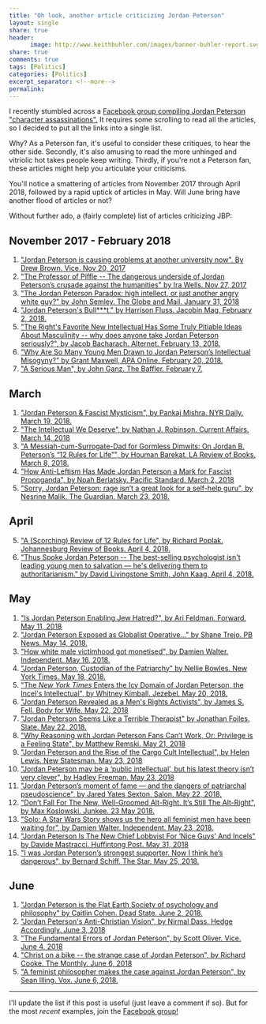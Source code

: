 ```yaml
--- 
title: "Oh look, another article criticizing Jordan Peterson"
layout: single
share: true
header:
      image: http://www.keithbuhler.com/images/banner-buhler-report.svg
share: true
comments: true
tags: [Politics]
categories: [Politics]
excerpt_separator: <!--more-->
permalink: 
---
```



I recently stumbled across a [Facebook group compiling Jordan Peterson "character assassinations".](https://www.facebook.com/JBPassassinations/) It requires some scrolling to read all the articles, so I decided to put all the links into a single list. 

Why? As a Peterson fan, it's useful to consider these critiques, to hear the other side. Secondly, it's also amusing to read the more unhinged and vitriolic hot takes people keep writing. Thirdly, if you're not a Peterson fan, these articles might help you articulate your criticisms. 

You'll notice a smattering of articles from November 2017 through April 2018, followed by a rapid uptick of articles in May. Will June bring have another flood of articles or not? 

Without further ado, a (fairly complete) list of articles criticizing JBP:

## November 2017 - February 2018

1. ["Jordan Peterson is causing problems at another university now". By Drew Brown. Vice. Nov 20, 2017](https://www.vice.com/amp/en_ca/article/8x5jdz/jordan-peterson-is-university-now)
11. ["The Professor of Piffle -- The dangerous underside of Jordan Peterson’s crusade against the humanities" by Ira Wells. Nov 27, 2017](https://thewalrus.ca/the-professor-of-piffle/)
1. ["The Jordan Peterson Paradox: high intellect, or just another angry white guy?" by John Semley. The Globe and Mail. January 31, 2018](https://www.theglobeandmail.com/arts/books-and-media/the-jordan-peterson-paradox-high-intellect-or-just-another-angry-white-guy/article37806524/)
4. ["Jordan Peterson's Bull***t." by Harrison Fluss. Jacobin Mag. February 2, 2018.](https://jacobinmag.com/2018/02/jordan-peterson-enlightenment-nietzsche-alt-right)
14. ["The Right's Favorite New Intellectual Has Some Truly Pitiable Ideas About Masculinity -- why does anyone take Jordan Peterson seriously?", by Jacob Bacharach. Alternet. February 13, 2018.](https://www.alternet.org/news-amp-politics/rights-favorite-new-intellectual-has-some-truly-pitiable-ideas-about-masculinity)
2. ["Why Are So Many Young Men Drawn to Jordan Peterson’s Intellectual Misogyny?" by Grant Maxwell, APA Online. February 20, 2018. ](https://blog.apaonline.org/2018/02/20/why-are-so-many-young-men-drawn-to-jordan-petersons-intellectual-misogyny/)
3. ["A Serious Man", by John Ganz. The Baffler. February 7.](https://thebaffler.com/latest/peterson-ganz-klein)



## March

1. ["Jordan Peterson & Fascist Mysticism", by Pankaj Mishra. NYR Daily. March 19, 2018. ](http://www.nybooks.com/daily/2018/03/19/jordan-peterson-and-fascist-mysticism/)
17. ["The Intellectual We Deserve", by Nathan J. Robinson. Current Affairs. March 14, 2018](https://www.currentaffairs.org/2018/03/the-intellectual-we-deserve)
18. ["A Messiah-cum-Surrogate-Dad for Gormless Dimwits: On Jordan B. Peterson’s “12 Rules for Life”", by Houman Barekat. LA Review of Books. March 8, 2018.](https://lareviewofbooks.org/article/a-messiah-cum-surrogate-dad-for-gormless-dimwits-on-jordan-b-petersons-12-rules-for-life/#!)
19. ["How Anti-Leftism Has Made Jordan Peterson a Mark for Fascist Propoganda", by Noah Berlatsky. Pacific Standard. March 2, 2018](https://psmag.com/.amp/education/jordan-peterson-sliding-toward-fascism)
20. ["Sorry, Jordan Peterson: rage isn’t a great look for a self-help guru", by Nesrine Malik. The Guardian. March 23, 2018. ](https://www.theguardian.com/commentisfree/2018/mar/23/jordan-peterson-rage-self-help-guru-cathy-newman-twitter)


## April

5. ["A (Scorching) Review of 12 Rules for Life", by Richard Poplak. Johannesburg Review of Books. April 4, 2018.](https://johannesburgreviewofbooks.com/2018/04/04/richard-poplak-sets-jordan-b-petersons-house-in-order-a-scorching-review-of-12-rules-for-life/)
15. ["Thus Spoke Jordan Peterson -- The best-selling psychologist isn't leading young men to salvation — he's delivering them to authoritarianism." by David Livingstone Smith, John Kaag. April 4, 2018.](http://foreignpolicy.com/2018/04/04/god-is-ted-jordan-peterson-self-help-men/)



## May 

1. ["Is Jordan Peterson Enabling Jew Hatred?", by Ari Feldman. Forward. May 11, 2018](https://forward.com/news/national/400597/is-jordan-peterson-enabling-jew-hatred/?gamp&__twitter_impression=true)
2. ["Jordan Peterson Exposed as Globalist Operative..." by Shane Trejo. PB News. May 14, 2018. ](https://www.pb-news.com/news/jordan-peterson-exposed-as-globalist-operative-who-drafted-agenda-21-manifesto-for-united-nations/)
21. ["How white male victimhood got monetised", by Damien Walter. Independent. May 16, 2018.](https://www.independent.co.uk/voices/white-male-victimhood-gammon-incel-jordan-peterson-mens-rights-alex-jones-a8354346.html)
20. ["Jordan Peterson, Custodian of the Patriarchy" by Nellie Bowles. New York Times. May 18, 2018.](https://www.nytimes.com/2018/05/18/style/jordan-peterson-12-rules-for-life.html)
3. ["The *New York Times* Enters the Icy Domain of Jordan Peterson, the Incel's Intellectual", by Whitney Kimball. Jezebel. May 20, 2018. ](https://jezebel.com/the-new-york-times-enters-the-icy-domain-of-jordan-pete-1826181011/amp)
6. ["Jordan Peterson Revealed as a Men's Rights Activists", by James S. Fell. Body for Wife. May 22, 2018](http://www.bodyforwife.com/jordan-peterson-revealed-as-a-mens-rights-activist/)
9. ["Jordan Peterson Seems Like a Terrible Therapist" by Jonathan Foiles. Slate. May 22, 2018.](http://amp.slate.com/technology/2018/05/jordan-peterson-seems-like-a-terrible-therapist.html)
10. ["Why Reasoning with Jordan Peterson Fans Can’t Work, Or: Privilege is a Feeling State", by Matthew Remski. May 21, 2018](http://matthewremski.com/wordpress/why-reasoning-with-jordan-peterson-fans-cant-work-or-privilege-is-a-feeling-state/)
12. ["Jordan Peterson and the Rise of the Cargo Cult Intellectual", by Helen Lewis. New Statesman. May 23, 2018](https://www.newstatesman.com/politics/uk/2018/05/jordan-peterson-and-rise-cargo-cult-intellectual)
13. ["Jordan Peterson may be a ‘public intellectual’, but his latest theory isn’t very clever", by Hadley Freeman. May 23, 2018](https://www.theguardian.com/fashion/2018/may/23/jordan-peterson-public-intellectual-isnt-clever-violent-men-monogamy?CMP=share_btn_fb)
16. ["Jordan Peterson’s moment of fame — and the dangers of patriarchal pseudoscience", by Jared Yates Sexton. Salon. May 22, 2018.](https://www.salon.com/2018/05/22/jordan-petersons-moment-of-fame-and-the-dangers-of-patriarchal-pseudoscience/)
17. ["Don’t Fall For The New, Well-Groomed Alt-Right. It’s Still The Alt-Right", by  Max Koslowski. Junkee. 23 May 2018.](https://thewalrus.ca/the-professor-of-piffle/)
18. ["Solo: A Star Wars Story shows us the hero all feminist men have been waiting for", by Damien Walter. Independent. May 23, 2018.](https://www.independent.co.uk/voices/solo-star-wars-hero-feminist-gender-new-film-a8365446.html)
19. ["Jordan Peterson Is The New Chief Lobbyist For ‘Nice Guys’ And Incels" by Davide Mastracci. Huffintong Post. May 31, 2018](https://www.huffingtonpost.ca/davide-mastracci/jordan-peterson-incel-nice-guys-enforced-monogamy_a_23447825/?guccounter=2)
22. ["I was Jordan Peterson’s strongest supporter. Now I think he’s dangerous", by Bernard Schiff. The Star. May 25, 2018.](https://www.thestar.com/opinion/2018/05/25/i-was-jordan-petersons-strongest-supporter-now-i-think-hes-dangerous.html)

## June

1. ["Jordan Peterson is the Flat Earth Society of psychology and philosophy" by Caitlin Cohen. Dead State. June 2, 2018.](http://deadstate.org/jordan-peterson-is-the-flat-earth-society-of-psychology-and-philosophy/)
2. ["Jordan Peterson's Anti-Christian Vision", by Nirmal Dass. Hedge Accordingly. June 3, 2018](https://hedgeaccordingly.com/2018/06/jordan-petersons-anti-christian-vision/)
2. ["The Fundamental Errors of Jordan Peterson", by Scott Oliver. Vice. June 4, 2018](https://www.vice.com/en_uk/article/evqekn/the-fundamental-errors-of-jordan-peterson)
2. ["Christ on a bike -- the strange case of Jordan Peterson", by Richard Cooke. The Monthly. June 6, 2018](https://www.themonthly.com.au/tiredofwinning/christ-bike)
3. ["A feminist philosopher makes the case against Jordan Peterson", by Sean Illing. Vox. June 6, 2018.](https://www.vox.com/conversations/2018/6/6/17409144/jordan-peterson-12-rules-for-life-feminism-philosophy)


--- 

I'll update the list if this post is useful (just leave a comment if so). But for the most *recent* examples, join the [Facebook group!](https://www.facebook.com/JBPassassinations/) 